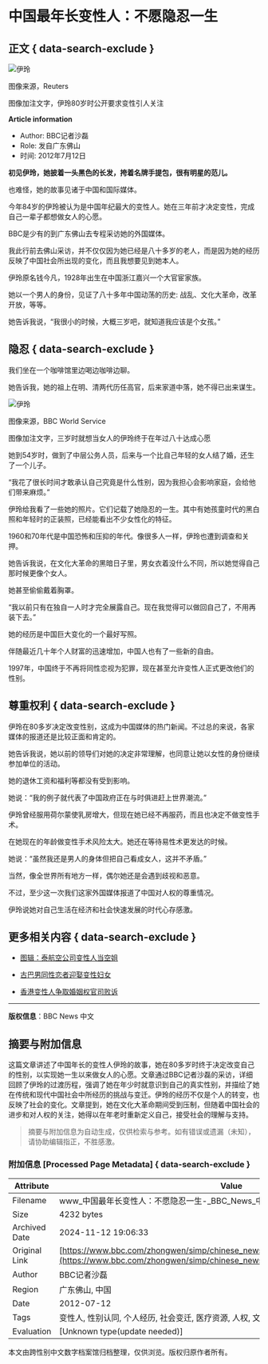 # 中国最年长变性人：不愿隐忍一生

## 正文 { data-search-exclude }


![伊玲](https://ichef.bbci.co.uk/ace/ws/640/amz/worldservice/live/assets/images/2012/07/12/120712082555_yi_ling__304x171_reuters_nocredit.jpg.webp)

图像来源，Reuters

图像加注文字，伊玲80岁时公开要求变性引人关注

**Article information**

- Author: BBC记者沙磊
- Role: 发自广东佛山
- 时间: 2012年7月12日

**初见伊玲，她披着一头黑色的长发，挎着名牌手提包，很有明星的范儿。**

也难怪，她的故事见诸于中国和国际媒体。

今年84岁的伊玲被认为是中国年纪最大的变性人。她在三年前才决定变性，完成自己一辈子都想做女人的心愿。

BBC是少有的到广东佛山去专程采访她的外国媒体。

我此行前去佛山采访，并不仅仅因为她已经是八十多岁的老人，而是因为她的经历反映了中国社会所出现的变化，而且我想要见到她本人。

伊玲原名钱今凡，1928年出生在中国浙江嘉兴一个大官宦家族。

她以一个男人的身份，见证了八十多年中国动荡的历史: 战乱、文化大革命，改革开放，等等。

她告诉我说，“我很小的时候，大概三岁吧，就知道我应该是个女孩。”

## 隐忍 { data-search-exclude }

我们坐在一个咖啡馆里边喝边咖啡边聊。

她告诉我，她的祖上在明、清两代历任高官，后来家道中落，她不得已出来谋生。

![伊玲](https://ichef.bbci.co.uk/ace/ws/640/amz/worldservice/live/assets/images/2012/07/12/120712132256_chinatransex304.jpg.webp)

图像来源，BBC World Service

图像加注文字，三岁时就想当女人的伊玲终于在年过八十达成心愿

她到54岁时，做到了中层公务人员，后来与一个比自己年轻的女人结了婚，还生了一个儿子。

“我花了很长时间才敢承认自己究竟是什么性别，因为我担心会影响家庭，会给他们带来麻烦。”

伊玲给我看了一些她的照片。它们记载了她隐忍的一生。其中有她孩童时代的黑白照和年轻时的正装照，已经能看出不少女性化的特征。

1960和70年代是中国恐怖和压抑的年代。像很多人一样，伊玲也遭到调查和关押。

她告诉我说，在文化大革命的黑暗日子里，男女衣着没什么不同，所以她觉得自己那时候更像个女人。

她甚至偷偷戴着胸罩。

“我以前只有在独自一人时才完全展露自己。现在我觉得可以做回自己了，不用再装下去。”

她的经历是中国巨大变化的一个最好写照。

伴随最近几十年个人财富的迅速增加，中国人也有了一些新的自由。

1997年，中国终于不再将同性恋视为犯罪，现在甚至允许变性人正式更改他们的性别。

## 尊重权利 { data-search-exclude }

伊玲在80多岁决定改变性别，这成为中国媒体的热门新闻。不过总的来说，各家媒体的报道还是比较正面和肯定的。

她告诉我说，她以前的领导们对她的决定非常理解，也同意让她以女性的身份继续参加单位的活动。

她的退休工资和福利等都没有受到影响。

她说：“我的例子就代表了中国政府正在与时俱进赶上世界潮流。”

伊玲曾经服用荷尔蒙使乳房增大，但现在她已经不再服药，而且也决定不做变性手术。

在她现在的年龄做变性手术风险太大。她还在等待易性术更发达的时候。

她说：“虽然我还是男人的身体但把自己看成女人，这并不矛盾。”

当然，像全世界所有地方一样，偶尔她还是会遇到歧视和恶意。

不过，至少这一次我们这家外国媒体报道了中国对人权的尊重情况。

伊玲说她对自己生活在经济和社会快速发展的时代心存感激。

## 更多相关内容 { data-search-exclude }

- [图辑：泰航空公司变性人当空姐](https://zhongwen/simp/multimedia/2011/12/111216_gal_thai_transsex_air_hostess_cn)

- [古巴男同性恋者迎娶变性妇女](https://zhongwen/simp/world/2011/08/110814_cuba_gay_transgender_wedding)

- [香港变性人争取婚姻权官司败诉](https://zhongwen/simp/china/2010/10/101005_hk_transgender_marriage)

---

**版权信息**：BBC News 中文
<!-- tcd_original_link https://www.bbc.com/zhongwen/simp/chinese_news/2012/07/120712_china_transexual -->
## 摘要与附加信息

<!-- tcd_abstract -->
这篇文章讲述了中国年长的变性人伊玲的故事，她在80多岁时终于决定改变自己的性别，以实现她一生以来做女人的心愿。文章通过BBC记者沙磊的采访，详细回顾了伊玲的过渡历程，强调了她在年少时就意识到自己的真实性别，并描绘了她在传统和现代中国社会中所经历的挑战与变迁。伊玲的经历不仅是个人的转变，也反映了社会的变化。文章提到，她在文化大革命期间受到压制，但随着中国社会的进步和对人权的关注，她得以在年老时重新定义自己，接受社会的理解与支持。
<!-- tcd_abstract_end -->

> 摘要与附加信息为自动生成，仅供检索与参考。如有错误或遗漏（未知），请协助编辑指正，不胜感激。

### 附加信息 [Processed Page Metadata] { data-search-exclude }

| Attribute       | Value                                  |
|-----------------|----------------------------------------|
| Filename        | www_中国最年长变性人：不愿隐忍一生-_BBC_News_中文.md                             |
| Size            | 4232 bytes                           |
| Archived Date   | 2024-11-12 19:06:33                             |
| Original Link   | [https://www.bbc.com/zhongwen/simp/chinese_news/2012/07/120712_china_transexual](https://www.bbc.com/zhongwen/simp/chinese_news/2012/07/120712_china_transexual)                       |
| Author          | BBC记者沙磊                               |
| Region          | 广东佛山, 中国                               |
| Date            | 2012-07-12                                 |
| Tags            | 变性人, 性别认同, 个人经历, 社会变迁, 医疗资源, 人权, 文化大革命, 成长故事                                 |
| Evaluation            | [Unknown type(update needed)]                                 |
<!-- tcd_table_end -->

本文由跨性别中文数字档案馆归档整理，仅供浏览。版权归原作者所有。
